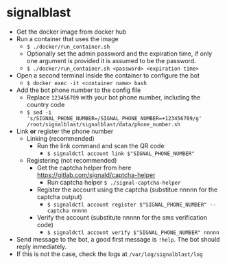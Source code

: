 # signalblast

* Get the docker image from docker hub
* Run a container that uses the image
  * `$ ./docker/run_container.sh`
  * Optionally set the admin password and the expiration time, if only one argument is provided it is assumed to be the password.
   * `$ ./docker/run_container.sh <password> <expiration time>`
* Open a second terminal inside the container to configure the bot
  * `$ docker exec -it <container name> bash`
* Add the bot phone number to the config file
  * Replace `123456789` with your bot phone number, including the country code
  * `$ sed -i 's/SIGNAL_PHONE_NUMBER=/SIGNAL_PHONE_NUMBER=+123456789/g' /root/signalblast/signalblast/data/phone_number.sh`
* Link **or** register the phone number
  * Linking (recommended)
    * Run the link command and scan the QR code
      * `$ signaldctl account link $"SIGNAL_PHONE_NUMBER"`
  * Registering (not recommended)
    * Get the captcha helper from here https://gitlab.com/signald/captcha-helper
      * Run captcha helper `$ ./signal-captcha-helper`
    * Register the account using the captcha (substitue nnnnn for the captcha output)
      * `$ signaldctl account register $"SIGNAL_PHONE_NUMBER" --captcha nnnnn`
    * Verify the account (substitute nnnnn for the sms verification code)
      * `$ signaldctl account verify $"SIGNAL_PHONE_NUMBER" nnnnn`
* Send message to the bot, a good first message is `!help`. The bot should reply inmediately.
* If this is not the case, check the logs at `/var/log/signalblast/log`
